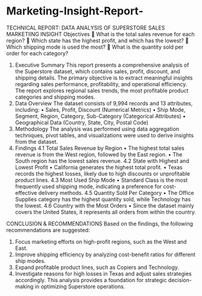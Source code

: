 # Marketing-Insight-Report-
TECHNICAL REPORT: DATA ANALYSIS OF SUPERSTORE SALES
MARKETIING INSIGHT
Objectives 
	What is the total sales revenue for each region?
	Which state has the highest profit, and which has the lowest?
	Which shipping mode is used the most?
	What is the quantity sold per order for each category?
1. Executive Summary This report presents a comprehensive analysis of the Superstore dataset, which contains sales, profit, discount, and shipping details. The primary objective is to extract meaningful insights regarding sales performance, profitability, and operational efficiency. The report explores regional sales trends, the most profitable product categories and shipping modes.
2. Data Overview The dataset consists of 9,994 records and 13 attributes, including:
•	Sales, Profit, Discount (Numerical Metrics)
•	Ship Mode, Segment, Region, Category, Sub-Category (Categorical Attributes)
•	Geographical Data (Country, State, City, Postal Code)
3. Methodology The analysis was performed using data aggregation techniques, pivot tables, and visualizations were used to derive insights from the dataset.
4. Findings
4.1 Total Sales Revenue by Region
•	The highest total sales revenue is from the West region, followed by the East region.
•	The South region has the lowest sales revenue.
4.2 State with Highest and Lowest Profit
•	California generates the highest total profit.
•	Texas records the highest losses, likely due to high discounts or unprofitable product lines.
4.3 Most Used Ship Mode
•	Standard Class is the most frequently used shipping mode, indicating a preference for cost-effective delivery methods.
4.5 Quantity Sold Per Category
•	The Office Supplies category has the highest quantity sold, while Technology has the lowest.
4.6 Country with the Most Orders
•	Since the dataset mainly covers the United States, it represents all orders from within the country.

CONCLUSION & RECOMMENDATIONS
Based on the findings, the following recommendations are suggested:
1.	Focus marketing efforts on high-profit regions, such as the West and East.
2.	Improve shipping efficiency by analyzing cost-benefit ratios for different ship modes.
3.	Expand profitable product lines, such as Copiers and Technology.
4.	Investigate reasons for high losses in Texas and adjust sales strategies accordingly.
This analysis provides a foundation for strategic decision-making in optimizing Superstore operations.


